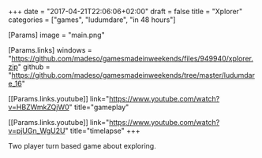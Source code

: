 +++
date = "2017-04-21T22:06:06+02:00"
draft = false
title = "Xplorer"
categories = ["games", "ludumdare", "in 48 hours"]

[Params]
image = "main.png"

[Params.links]
windows = "https://github.com/madeso/gamesmadeinweekends/files/949940/xplorer.zip"
github = "https://github.com/madeso/gamesmadeinweekends/tree/master/ludumdare_16"

[[Params.links.youtube]]
link="https://www.youtube.com/watch?v=HBZWmkZQjW0"
title="gameplay"

[[Params.links.youtube]]
link="https://www.youtube.com/watch?v=pjUGn_WgU2U"
title="timelapse"
+++

Two player turn based game about exploring.
